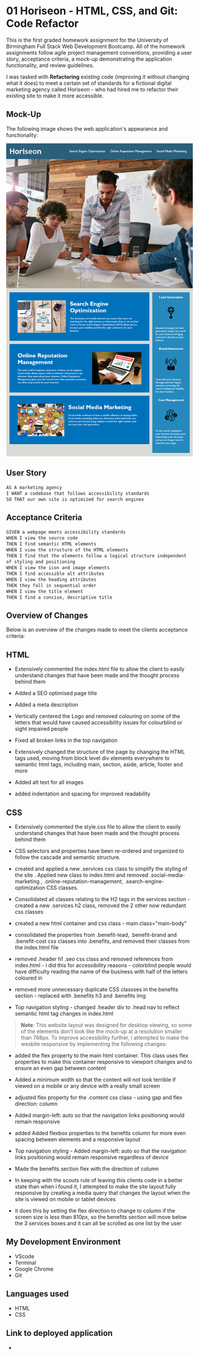 # 01 Horiseon - HTML, CSS, and Git: Code Refactor

This is the first graded homework assignment for the University of Birmingham Full Stack Web Development Bootcamp. All of the homework assignments follow agile project management conventions, providing a user story, acceptance criteria, a mock-up demonstrating the application functionality, and review guidelines. 

I was tasked with **Refactoring** existing code (improving it without changing what it does) to meet a certain set of standards for a fictional digital marketing agency called Horiseon - who had hired me to refactor their existing site to make it more accessible. 

## Mock-Up

The following image shows the web application's appearance and functionality:

![The Horiseon webpage includes a navigation bar, a header image, and cards with text and images at the bottom of the page.](./Assets/01-html-css-git-homework-demo.png)


## User Story

```
AS A marketing agency
I WANT a codebase that follows accessibility standards
SO THAT our own site is optimized for search engines
```

## Acceptance Criteria

```
GIVEN a webpage meets accessibility standards
WHEN I view the source code
THEN I find semantic HTML elements
WHEN I view the structure of the HTML elements
THEN I find that the elements follow a logical structure independent of styling and positioning
WHEN I view the icon and image elements
THEN I find accessible alt attributes
WHEN I view the heading attributes
THEN they fall in sequential order
WHEN I view the title element
THEN I find a concise, descriptive title
```

## Overview of Changes

Below is an overview of the changes made to meet the clients acceptance criteria:


## HTML

* Extensively commented the index.html file to allow the client to easily understand changes that have been made and the thought process behind them

* Added a SEO optimised page title

* Added a meta description

* Vertically centered the Logo and removed colouring on   some of the letters that would have caused accessibility issues for colourblind or sight impaired people

* Fixed all broken links in the top navigation

* Extensively changed the structure of the page by changing the HTML tags used, moving from block level div elements everywhere to semantic html tags, including main, section, aside, article, footer and more

* Added alt text for all images

* added indentation and spacing for improved readability


## CSS

* Extensively commented the style.css file to allow the client to easily understand changes that have been made and the thought process behind them

* CSS selectors and properties have been re-ordered and organized to follow the cascade and semantic structure.

* created and applied a new .services css class to simplify the styling of the site . Applied new class to index.html and removed .social-media-marketing , .online-reputation-management, .search-engine-optimization CSS classes.

* Consolidated all classes relating to the H2 tags in the services section - created a new .services h2 class, removed the 2 other now redundant css classes

* created a new html container and css class - main class="main-body"

* consolidated the properties from .benefit-lead, .benefit-brand and .benefit-cost css classes into .benefits, and removed their classes from the index.html file

* removed .header h1 .seo css class and removed references from index.html - i did this for accessibility reasons - colorblind people would have difficulty reading the name of the business with half of the letters coloured in 

* removed more unnecessary duplicate CSS classses in the benefits section - replaced with .benefits h3 and .benefits img

* Top navigation styling - changed .header div to .head nav to reflect semantic html tag changes in index.html



> **Note**: This website layout was designed for desktop viewing, so some of the elements don't look like the mock-up at a resolution smaller than 768px. To improve accessibility further, i attempted to make the wesbite responsive by implementing the following changes:

* added the flex property to the main html container. This class uses flex properties to make this container responsive to viewport changes and to ensure an even gap between content

*  Added a minimum width so that the content will not look terrible if viewed on a mobile or any device with a really small screen 

* adjusted flex property for the .content css class - using gap and flex direction: column

* Added  margin-left: auto so that the navigation links positioning would remain responsive


* added Added flexbox properties to the benefits column for more even spacing between elements and a responsive layout 

* Top navigation styling - Added  margin-left: auto so that the navigation links positioning would remain responsive regardless of device

* Made the benefits section flex with the direction of column

* In keeping with the scouts rule of leaving this clients code in a better state than when i found it, I attempted to make the site layout fully responsive by creating a media query that changes the layout when the site is viewed on mobile or tablet devices 

* it does this by setting the flex direction to change to column if the screen size is less than 810px, so the benefits section will move below the 3 services boxes and it can all be scrolled as one list by the user

## My Development Environment

* VScode
* Terminal
* Google Chrome
* Git

## Languages used

* HTML
* CSS


## Link to deployed application

* 